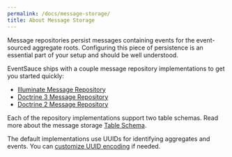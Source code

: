 ```yaml
---
permalink: /docs/message-storage/
title: About Message Storage
---
```


Message repositories persist messages containing events for the event-sourced
aggregate roots. Configuring this piece of persistence is an essential part
of your setup and should be well understood.

EventSauce ships with a couple message repository implementations to get you started quickly:

- [Illuminate Message Repository](/docs/message-storage/illuminate/)
- [Doctrine 3 Message Repository](/docs/message-storage/doctrine-3/)
- [Doctrine 2 Message Repository](/docs/message-storage/doctrine-2/)

Each of the repository implementations support two table schemas. Read more about
the message storage [Table Schema](/docs/message-storage/repository-table-schema/).

The default implementations use UUIDs for identifying aggregates and events. You can
[customize UUID encoding](/docs/message-storage/uuid-encoding/) if needed.




